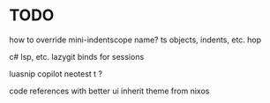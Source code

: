 # TODO

how to override mini-indentscope name?
ts objects, indents, etc.
hop

c# lsp, etc.
lazygit
binds for sessions

luasnip
copilot
neotest <leader>t ?

code references with better ui
inherit theme from nixos
